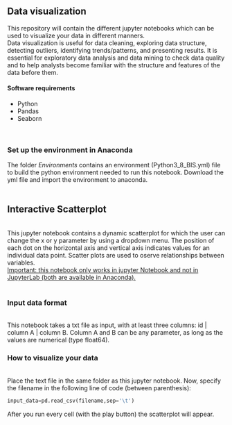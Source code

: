 <h2> Data visualization </h2>

This repository will contain the different jupyter notebooks which can be used to visualize your data in different manners. <br>
Data visualization is useful for data cleaning, exploring data structure, detecting outliers, identifying trends/patterns, and presenting results. It is essential for exploratory data analysis and data mining to check data quality and to help analysts become familiar with the structure and features of the data before them.

<h4> Software requirements </h4>
<ul>
  <li>Python</li>
  <li>Pandas</li>
  <li>Seaborn</li>
</ul>

<br>
<h3> Set up the environment in Anaconda </h3>
The folder <i>Environments </i> contains an environment (Python3_8_BIS.yml) file to build the python environment needed to run this notebook. Download the yml file and import the environment to anaconda. <br>
<br>
<h2> Interactive Scatterplot </h2><br>
This jupyter notebook contains a dynamic scatterplot for which the user can change the x or y parameter by using a dropdown menu. The position of each dot on the horizontal axis and vertical axis indicates values for an individual data point. Scatter plots are used to oserve relationships between variables. <br>
<u> Important: this notebook only works in jupyter Notebook and not in JupyterLab (both are available in Anaconda).</u>
<br>
<br>
<h3> Input data format </h3> <br>
This notebook takes a txt file as input, with at least three columns: id | column A | column B. Column A and B can be any parameter, as long as the values are numerical (type float64).
<br>

<h3> How to visualize your data </h3> <br>
Place the text file in the same folder as this jupyter notebook. Now, specify the filename in the following line of code (between parenthesis):<br>

```python
input_data=pd.read_csv(filename,sep='\t')
```
After you run every cell (with the play button) the scatterplot will appear.
